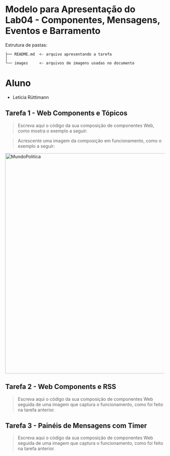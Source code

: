 # Modelo para Apresentação do Lab04 - Componentes, Mensagens, Eventos e Barramento

Estrutura de pastas:

~~~
├── README.md  <- arquivo apresentando a tarefa
│
└── images     <- arquivos de imagens usadas no documento
~~~

# Aluno
* Letícia Rüttimann

## Tarefa 1 - Web Components e Tópicos

> Escreva aqui o código da sua composição de componentes Web, como mostra o exemplo a seguir:

<dcc-button label="Mundo Política" topic="noticia/mundo/politica" message="Aqui notícias sobre mundo política">
</dcc-button>

<dcc-button label="Brasil Política" topic="noticia/brasil/politica" message="Aqui notícias sobre Brasil política">
</dcc-button>

<dcc-button label="Brasil Dinos" topic="noticia/brasil/dinos" message="Aqui notícias sobre Brasil Dinos">
</dcc-button>

<dcc-button label="Bahia Dinos" topic="noticia/bahia/dinos" message="Aqui notícias sobre Bahia Dinos">
</dcc-button>

<dcc-lively-talk character="https://harena-lab.github.io/harena-docs/dccs/tutorial/images/doctor.png" speech="I heard about: " subscribe="#/politica:speech">
  </dcc-lively-talk>

  <dcc-lively-talk character="https://harena-lab.github.io/harena-docs/dccs/tutorial/images/nurse.png" speech="I heard about: " subscribe="noticia/brasil/#:speech">
  </dcc-lively-talk>

<dcc-lively-talk speech="I heard about: " subscribe="noticia/#:speech">
  </dcc-lively-talk>


> Acrescente uma imagem da composição em funcionamento, como o exemplo a seguir:

<img width="695" alt="MundoPolitica" src="https://user-images.githubusercontent.com/88326093/130333599-c9f9903a-510f-44de-9760-cd681ac49b57.png">

## Tarefa 2 - Web Components e RSS
> Escreva aqui o código da sua composição de componentes Web seguida de uma imagem que captura o funcionamento, como foi feito na tarefa anterior.

## Tarefa 3 - Painéis de Mensagens com Timer
> Escreva aqui o código da sua composição de componentes Web seguida de uma imagem que captura o funcionamento, como foi feito na tarefa anterior.
